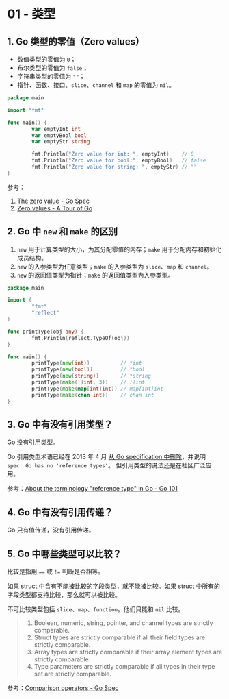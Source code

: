 # 01 - 类型

## 1. Go 类型的零值（Zero values）

- 数值类型的零值为 `0`；
- 布尔类型的零值为 `false`；
- 字符串类型的零值为 `""`；
- 指针、函数、接口、`slice`、`channel` 和 `map` 的零值为 `nil`。

```go
package main

import "fmt"

func main() {
        var emptyInt int
        var emptyBool bool
        var emptyStr string

        fmt.Println("Zero value for int: ", emptyInt)    // 0
        fmt.Println("Zero value for bool:", emptyBool)   // false
        fmt.Println("Zero value for string: ", emptyStr) // ""
}
```

参考：

1. [The zero value - Go Spec](https://go.dev/ref/spec#The_zero_value)
2. [Zero values - A Tour of Go](https://go.dev/tour/basics/12)

## 2. Go 中 `new` 和 `make` 的区别

1. `new` 用于计算类型的大小，为其分配零值的内存；`make` 用于分配内存和初始化成员结构。
2. `new` 的入参类型为任意类型；`make` 的入参类型为 `slice`、`map` 和 `channel`。
3. `new` 的返回值类型为指针；`make` 的返回值类型为入参类型。

```go
package main

import (
        "fmt"
        "reflect"
)

func printType(obj any) {
        fmt.Println(reflect.TypeOf(obj))
}

func main() {
        printType(new(int))          // *int
        printType(new(bool))         // *bool
        printType(new(string))       // *string
        printType(make([]int, 3))    // []int
        printType(make(map[int]int)) // map[int]int
        printType(make(chan int))    // chan int
}
```

## 3. Go 中有没有引用类型？

Go 没有引用类型。

Go 引用类型术语已经在 2013 年 4 月 [从 Go specification 中删除](https://github.com/golang/go/commit/b34f0551387fcf043d65cd7d96a0214956578f94)，并说明 `spec: Go has no 'reference types'`。 但引用类型的说法还是在社区广泛应用。

参考：[About the terminology "reference type" in Go - Go 101](https://github.com/go101/go101/wiki/About-the-terminology-%22reference-type%22-in-Go)

## 4. Go 中有没有引用传递？

Go 只有值传递，没有引用传递。

## 5. Go 中哪些类型可以比较？

比较是指用 `==` 或 `!=` 判断是否相等。

如果 struct 中含有不能被比较的字段类型，就不能被比较。如果 struct 中所有的字段类型都支持比较，那么就可以被比较。

不可比较类型包括 `slice`、`map`、`function`。他们只能和 `nil` 比较。

> 1. Boolean, numeric, string, pointer, and channel types are strictly comparable.
> 2. Struct types are strictly comparable if all their field types are strictly comparable.
> 3. Array types are strictly comparable if their array element types are strictly comparable.
> 4. Type parameters are strictly comparable if all types in their type set are strictly comparable.

参考：[Comparison operators - Go Spec](https://go.dev/ref/spec#Comparison_operators)
